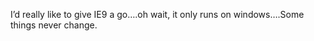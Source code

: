 <!--
id: 1127738250
link: http://kevinisom.info/post/1127738250/id-really-like-to-give-ie9-a-go-oh-wait-it-only
slug: id-really-like-to-give-ie9-a-go-oh-wait-it-only
date: Thu Sep 16 2010 07:52:22 GMT+1200 (NZST)
raw: {"blog_name":"kevinisom","id":1127738250,"post_url":"http://kevinisom.info/post/1127738250/id-really-like-to-give-ie9-a-go-oh-wait-it-only","slug":"id-really-like-to-give-ie9-a-go-oh-wait-it-only","type":"text","date":"2010-09-15 19:52:22 GMT","timestamp":1284580342,"state":"published","format":"html","reblog_key":"yCFfHxjR","tags":[],"short_url":"http://tmblr.co/Zw68Yy13D_kA","highlighted":[],"feed_item":"http://twitter.com/kev_nz/statuses/24597649072","from_feed_id":"650289","note_count":0,"title":null,"body":"<p>I&#8217;d really like to give IE9 a go&#8230;.oh wait, it only runs on windows&#8230;.Some things never change.</p>"}
publish: 2010-09-016
tags: 
title: null
-->


I’d really like to give IE9 a go….oh wait, it only runs on windows….Some
things never change.


